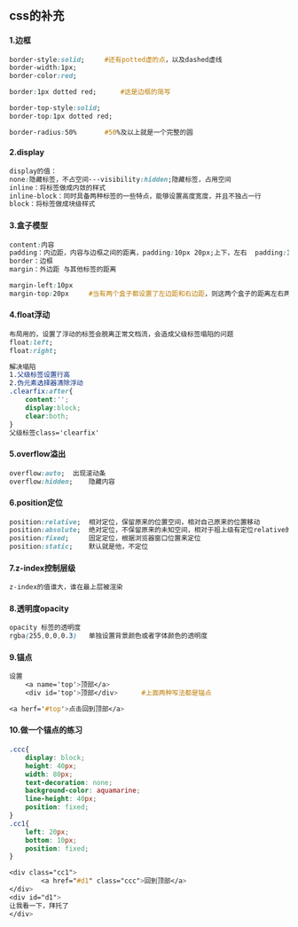 ## css的补充

#### 1.边框

```css
border-style:solid;		#还有potted虚的点，以及dashed虚线
border-width:1px;
border-color:red;

border:1px dotted red;		#这是边框的简写

border-top-style:solid;
border-top:1px dotted red;

border-radius:50%		#50%及以上就是一个完整的圆
```

#### 2.display

```css
display的值：
none:隐藏标签，不占空间---visibility:hidden;隐藏标签，占用空间
inline：将标签做成内敛的样式
inline-block：同时具备两种标签的一些特点，能够设置高度宽度，并且不独占一行
block：将标签做成块级样式
```

#### 3.盒子模型

```css
content:内容
padding：内边距，内容与边框之间的距离，padding:10px 20px;上下，左右  padding:10px 0 						20px 30px 上右下左
border：边框
margin：外边距 与其他标签的距离

margin-left:10px
margin-top:20px		#当有两个盒子都设置了左边距和右边距，则这两个盒子的距离左右两个距离的距离的和，如果两个盒子都设置了上下的距离，那么两个盒子的距离是这两个距离的最大值
```

#### 4.float浮动

```css
布局用的，设置了浮动的标签会脱离正常文档流，会造成父级标签塌陷的问题
float:left;
float:right;

解决塌陷
1.父级标签设置行高
2.伪元素选择器清除浮动
.clearfix:after{
    content:'';
    display:block;
    clear:both;
}
父级标签class='clearfix'
```

#### 5.overflow溢出

```css
overflow:auto;	出现滚动条
overflow:hidden;	隐藏内容
```

#### 6.position定位

```css
position:relative;	相对定位，保留原来的位置空间，相对自己原来的位置移动
position:absolute;	绝对定位，不保留原来的未知空间，相对于祖上级有定位relative的现在位置进行移动（会跟着那个标签一起走），如果找不到，就按照body标签的位置进行移动
position:fixed;		固定定位，根据浏览器窗口位置来定位
position:static;	默认就是他，不定位
```

#### 7.z-index控制层级

```css
z-index的值谁大，谁在最上层被渲染
```

#### 8.透明度opacity

```css
opacity	标签的透明度
rgba(255,0,0,0.3)	单独设置背景颜色或者字体颜色的透明度
```

#### 9.锚点

```css
设置
	<a name='top'>顶部</a>
	<div id='top'>顶部</div>		#上面两种写法都是锚点

<a herf='#top'>点击回到顶部</a>
```

#### 10.做一个锚点的练习

```css
.ccc{
    display: block;
    height: 40px;
    width: 80px;
    text-decoration: none;
    background-color: aquamarine;
    line-height: 40px;
    position: fixed;
}
.cc1{
    left: 20px;
    bottom: 10px;
    position: fixed;
}

<div class="cc1">
        <a href="#d1" class="ccc">回到顶部</a>
</div>
<div id="d1">
让我看一下，拜托了
</div>
```